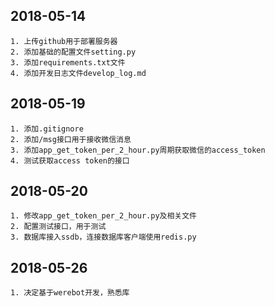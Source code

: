 ## 2018-05-14
    1. 上传github用于部署服务器
    2. 添加基础的配置文件setting.py
    3. 添加requirements.txt文件
    4. 添加开发日志文件develop_log.md

## 2018-05-19
    1. 添加.gitignore
    2. 添加/msg接口用于接收微信消息
    3. 添加app_get_token_per_2_hour.py周期获取微信的access_token
    4. 测试获取access token的接口

## 2018-05-20
    1. 修改app_get_token_per_2_hour.py及相关文件
    2. 配置测试接口，用于测试
    3. 数据库接入ssdb，连接数据库客户端使用redis.py

## 2018-05-26
    1. 决定基于werebot开发，熟悉库